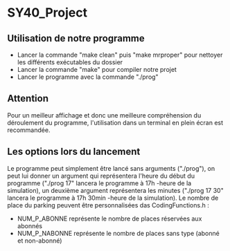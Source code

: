 # SY40_Project

## Utilisation de notre programme 
- Lancer la commande "make clean" puis "make mrproper" pour nettoyer les différents exécutables du dossier 
- Lancer la commande "make" pour compiler notre projet 
- Lancer le programme avec la commande "./prog"

## Attention 
Pour un meilleur affichage et donc une meilleure compréhension du déroulement du programme, l'utilisation dans un terminal en plein écran est recommandée.

## Les options lors du lancement 
Le programme peut simplement être lancé sans arguments ("./prog"), on peut lui donner un argument qui représentera l'heure du début du programme ("./prog 17" lancera le programme à 17h -heure de la simulation), un deuxième argument représentera les minutes ("./prog 17 30" lancera le programme à 17h 30min -heure de la simulation). 
Le nombre de place du parking peuvent être personnalisées das CodingFunctions.h :
- NUM_P_ABONNE représente le nombre de places réservées aux abonnés
- NUM_P_NABONNE représente le nombre de places sans type (abonné et non-abonné)


